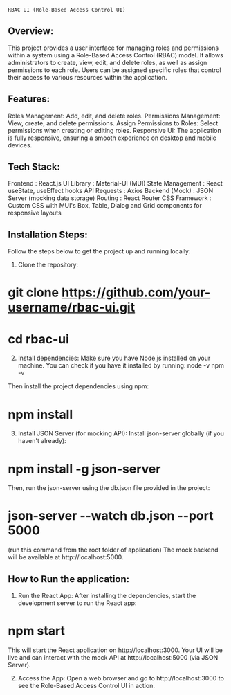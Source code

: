 `RBAC UI (Role-Based Access Control UI)`

## Overview:
This project provides a user interface for managing roles and permissions within a system using a Role-Based Access Control (RBAC) model. It allows administrators to create, view, edit, and delete roles, as well as assign permissions to each role. Users can be assigned specific roles that control their access to various resources within the application.

## Features:
Roles Management: Add, edit, and delete roles.
Permissions Management: View, create, and delete permissions.
Assign Permissions to Roles: Select permissions when creating or editing roles.
Responsive UI: The application is fully responsive, ensuring a smooth experience on desktop and mobile devices.

## Tech Stack:
Frontend         : React.js
UI Library       : Material-UI (MUI)
State Management : React useState, useEffect hooks
API Requests     : Axios
Backend (Mock)   : JSON Server (mocking data storage)
Routing          : React Router
CSS Framework    : Custom CSS with MUI's Box, Table, Dialog and Grid components for responsive layouts

## Installation Steps:
Follow the steps below to get the project up and running locally:

1. Clone the repository:
# git clone https://github.com/your-username/rbac-ui.git
# cd rbac-ui

2. Install dependencies:
Make sure you have Node.js installed on your machine. You can check if you have it installed by running:
node -v
npm -v

Then install the project dependencies using npm:
# npm install

3. Install JSON Server (for mocking API):
Install json-server globally (if you haven't already):
# npm install -g json-server

Then, run the json-server using the db.json file provided in the project:
# json-server --watch db.json --port 5000

(run this command from the root folder of application)
The mock backend will be available at http://localhost:5000.


## How to Run the application:
1. Run the React App:
After installing the dependencies, start the development server to run the React app:
# npm start

This will start the React application on http://localhost:3000. Your UI will be live and can interact with the mock API at http://localhost:5000 (via JSON Server).

2. Access the App:
Open a web browser and go to http://localhost:3000 to see the Role-Based Access Control UI in action.

